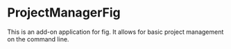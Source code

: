 # ProjectManagerFig
This is an add-on application for fig. It allows for basic project management on the command line.
